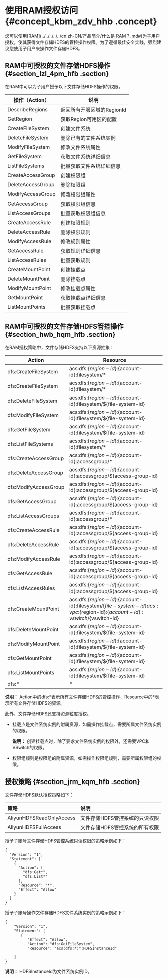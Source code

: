 # 使用RAM授权访问 {#concept_kbm_zdv_hhb .concept}

您可以使用[RAM](../../../../../cn.zh-CN/产品简介/什么是 RAM？.md#)为子用户授权，使其获得文件存储HDFS的管控操作权限。为了遵循最佳安全实践，强烈建议您使用子用户来操作文件存储HDFS。

## RAM中可授权的文件存储HDFS操作 {#section_lzl_4pm_hfb .section}

在RAM中可以为子用户授予以下文件存储HDFS操作的权限。

|操作（Action）|说明|
|----------|--|
|DescribeRegions|返回所有开服区域的RegionId|
|GetRegion|获取Region可用区的配置|
|CreateFileSystem|创建文件系统|
|DeleteFileSystem|删除已有的文件系统实例|
|ModifyFileSystem|修改文件系统属性|
|GetFileSystem|获取文件系统详细信息|
|ListFileSystems|批量获取文件系统详细信息|
|CreateAccessGroup|创建权限组|
|DeleteAccessGroup|删除权限组|
|ModifyAccessGroup|修改权限组属性|
|GetAccessGroup|获取权限组信息|
|ListAccessGroups|批量获取权限组信息|
|CreateAccessRule|创建权限规则|
|DeleteAccessRule|删除权限规则|
|ModifyAccessRule|修改规则属性|
|GetAccessRule|获取规则详细信息|
|ListAccessRules|批量获取规则|
|CreateMountPoint|创建挂载点|
|DeleteMountPoint|删除挂载点|
|ModifyMountPoint|修改挂载点属性|
|GetMountPoint|获取挂载点详细信息|
|ListMountPoints|批量获取挂载点|

## RAM中可授权的文件存储HDFS管控操作 {#section_hwb_hqm_hfb .section}

在RAM授权策略中，文件存储HDFS支持以下资源抽象：

|Action|Resource|
|------|--------|
|dfs:CreateFileSystem|acs:dfs:$\{region-id\}:$\{account-id\}:filesystem/\*|
|dfs:CreateFileSystem|acs:dfs:$\{region-id\}:$\{account-id\}:filesystem/\*|
|dfs:DeleteFileSystem|acs:dfs:$\{region-id\}:$\{account-id\}:filesystem/$\{file-system-id\}|
|dfs:ModifyFileSystem|acs:dfs:$\{region-id\}:$\{account-id\}:filesystem/$\{file-system-id\}|
|dfs:GetFileSystem|acs:dfs:$\{region-id\}:$\{account-id\}:filesystem/$\{file-system-id\}|
|dfs:ListFileSystems|acs:dfs:$\{region-id\}:$\{account-id\}:filesystem/\*|
|dfs:CreateAccessGroup|acs:dfs:$\{region-id\}:$\{account-id\}:accessgroup/\*|
|dfs:DeleteAccessGroup|acs:dfs:$\{region-id\}:$\{account-id\}:accessgroup/$\{access-group-id\}|
|dfs:ModifyAccessGroup|acs:dfs:$\{region-id\}:$\{account-id\}:accessgroup/$\{access-group-id\}|
|dfs:GetAccessGroup|acs:dfs:$\{region-id\}:$\{account-id\}:accessgroup/$\{access-group-id\}|
|dfs:ListAccessGroups|acs:dfs:$\{region-id\}:$\{account-id\}:accessgroup/\*|
|dfs:CreateAccessRule|acs:dfs:$\{region-id\}:$\{account-id\}:accessgroup/$\{access-group-id\}|
|dfs:DeleteAccessRule|acs:dfs:$\{region-id\}:$\{account-id\}:accessgroup/$\{access-group-id\}|
|dfs:ModifyAccessRule|acs:dfs:$\{region-id\}:$\{account-id\}:accessgroup/$\{access-group-id\}|
|dfs:GetAccessRule|acs:dfs:$\{region-id\}:$\{account-id\}:accessgroup/$\{access-group-id\}|
|dfs:ListAccessRules|acs:dfs:$\{region-id\}:$\{account-id\}:accessgroup/$\{access-group-id\}|
|dfs:CreateMountPoint|acs:dfs:$\{region-id\}:$\{account-id\}:filesystem/$\{file-system-id\} acs:vpc:$\{region-id\}:$\{account-id\}:vswitch/$\{vswitch-id\}|
|dfs:DeleteMountPoint|acs:dfs:$\{region-id\}:$\{account-id\}:filesystem/$\{file-system-id\}|
|dfs:ModifyMountPoint|acs:dfs:$\{region-id\}:$\{account-id\}:filesystem/$\{file-system-id\}|
|dfs:GetMountPoint|acs:dfs:$\{region-id\}:$\{account-id\}:filesystem/$\{file-system-id\}|
|dfs:ListMountPoints|acs:dfs:$\{region-id\}:$\{account-id\}:filesystem/$\{file-system-id\}|
|dfs:\*|\*|

**说明：** Action中的dfs:\*表示所有文件存储HDFS的管控操作，Resource中的\*表示所有文件存储HDFS的资源。

此外，文件存储HDFS还支持资源粒度授权。

-   挂载点是文件系统实例的附属资源，如需操作挂载点，需要所属文件系统实例的权限。

    **说明：** 创建挂载点时，除了要求文件系统实例的权限外，还需要VPC和VSwitch的权限。

-   权限组规则是权限组的附属资源，如需操作权限组规则，需要所属权限组的权限。

## 授权策略 {#section_jrm_kqm_hfb .section}

文件存储HDFS默认授权策略如下：

|策略|说明|
|:-|:-|
|AliyunHDFSReadOnlyAccess|文件存储HDFS管控系统的只读权限|
|AliyunHDFSFullAccess|文件存储HDFS管控系统的所有权限|

授予子账号文件存储HDFS管控系统只读权限的策略示例如下：

```
{
  "Version": "1",
  "Statement": [
    {
      "Action": [
        "dfs:Get*",
        "dfs:List*"
      ],
      "Resource": "*",
      "Effect": "Allow"
    }
  ]
}
```

授予子账号操作文件存储HDFS文件系统实例的策略示例如下：

```
{
    "Version": "1",
    "Statement": [
       {
          "Effect": "Allow",
          "Action": "dfs:GetFileSystem",
          "Resource": "acs:dfs:*:*:HDFSInstanceId" 
        
    ]
}
```

**说明：** HDFSInstanceId为文件系统实例ID。

